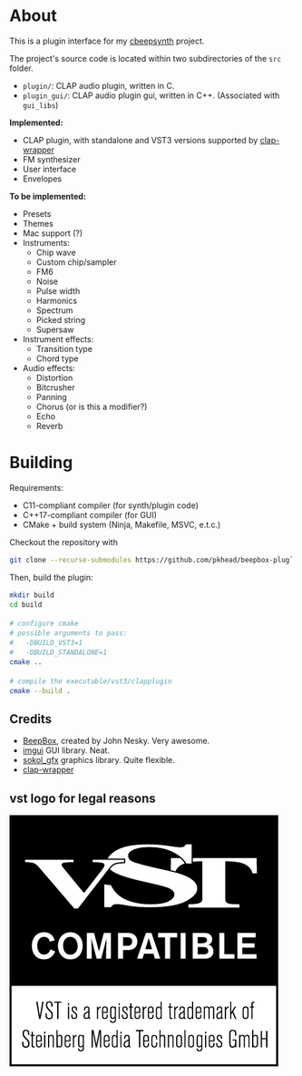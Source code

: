 # About
This is a plugin interface for my [cbeepsynth](https://github.com/pkhead/cbeepsynth) project.

The project's source code is located within two subdirectories of the `src` folder.
- `plugin/`: CLAP audio plugin, written in C.
- `plugin_gui/`: CLAP audio plugin gui, written in C++. (Associated with `gui_libs`)

**Implemented:**
- CLAP plugin, with standalone and VST3 versions supported by [clap-wrapper](https://github.com/free-audio/clap-wrapper)
- FM synthesizer
- User interface
- Envelopes

**To be implemented:**
- Presets
- Themes
- Mac support (?)
- Instruments:
    - Chip wave
    - Custom chip/sampler
    - FM6
    - Noise
    - Pulse width
    - Harmonics
    - Spectrum
    - Picked string
    - Supersaw
- Instrument effects:
    - Transition type
    - Chord type
- Audio effects:
    - Distortion
    - Bitcrusher
    - Panning
    - Chorus (or is this a modifier?)
    - Echo
    - Reverb

# Building
Requirements:
- C11-compliant compiler (for synth/plugin code)
- C++17-compliant compiler (for GUI)
- CMake + build system (Ninja, Makefile, MSVC, e.t.c.)

Checkout the repository with
```bash
git clone --recurse-submodules https://github.com/pkhead/beepbox-plug`
```

Then, build the plugin:
```bash
mkdir build
cd build

# configure cmake
# possible arguments to pass:
#   -DBUILD_VST3=1
#   -DBUILD_STANDALONE=1
cmake ..

# compile the executable/vst3/clapplugin
cmake --build .
```

## Credits
- [BeepBox](https://beepbox.co), created by John Nesky. Very awesome.
- [imgui](https://github.com/ocornut/imgui) GUI library. Neat.
- [sokol_gfx](https://github.com/floooh/sokol/) graphics library. Quite flexible.
- [clap-wrapper](https://github.com/free-audio/clap-wrapper)

## vst logo for legal reasons
![VST is a registered trademark of Steinberg Media Technologies GmbH](vst_logo.png)